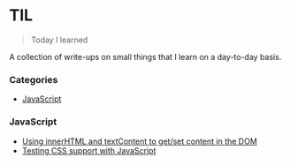 # TIL

> Today I learned

A collection of write-ups on small things that I learn on a day-to-day basis.

### Categories

* [JavaScript](#javascript)


### JavaScript

* [Using innerHTML and textContent to get/set content in the DOM](javascript/using-innerhtml-textcontent.md)
* [Testing CSS support with JavaScript](javascript/css-feature-support-testing.md)

